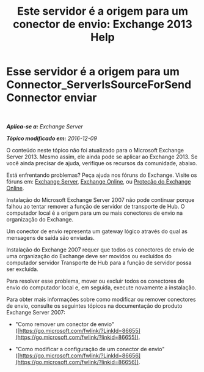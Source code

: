 ﻿---
title: 'Este servidor é a origem para um conector de envio: Exchange 2013 Help'
TOCTitle: Esse servidor é a origem para um Connector_ServerIsSourceForSendConnector enviar
ms:assetid: 151c0014-c90c-4c52-8e74-4b3f1bc7aaf1
ms:mtpsurl: https://technet.microsoft.com/pt-br/library/ms.exch.setupreadiness.serverissourceforsendconnector(v=EXCHG.150)
ms:contentKeyID: 50484989
ms.date: 05/22/2018
mtps_version: v=EXCHG.150
ms.translationtype: MT
---

# Esse servidor é a origem para um Connector\_ServerIsSourceForSendConnector enviar

 

_**Aplica-se a:** Exchange Server_

_**Tópico modificado em:** 2016-12-09_

O conteúdo neste tópico não foi atualizado para o Microsoft Exchange Server 2013. Mesmo assim, ele ainda pode se aplicar ao Exchange 2013. Se você ainda precisar de ajuda, verifique os recursos da comunidade, abaixo.

Está enfrentando problemas? Peça ajuda nos fóruns do Exchange. Visite os fóruns em: [Exchange Server](https://go.microsoft.com/fwlink/p/?linkid=60612), [Exchange Online](https://go.microsoft.com/fwlink/p/?linkid=267542), ou [Proteção do Exchange Online](https://go.microsoft.com/fwlink/p/?linkid=285351).

Instalação do Microsoft Exchange Server 2007 não pode continuar porque falhou ao tentar remover a função de servidor de transporte de Hub. O computador local é a origem para um ou mais conectores de envio na organização do Exchange.

Um conector de envio representa um gateway lógico através do qual as mensagens de saída são enviadas.

Instalação do Exchange 2007 requer que todos os conectores de envio de uma organização do Exchange deve ser movidos ou excluídos do computador servidor Transporte de Hub para a função de servidor possa ser excluída.

Para resolver esse problema, mover ou excluir todos os conectores de envio do computador local e, em seguida, execute novamente a instalação.

Para obter mais informações sobre como modificar ou remover conectores de envio, consulte os seguintes tópicos na documentação do produto Exchange Server 2007:

  - "Como remover um conector de envio" ([https://go.microsoft.com/fwlink/?LinkId=86655](https://go.microsoft.com/fwlink/?linkid=86655)).

  - "Como modificar a configuração de um conector de envio" ([https://go.microsoft.com/fwlink/?LinkId=86656](https://go.microsoft.com/fwlink/?linkid=86656)).

